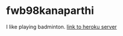 # fwb98kanaparthi
I like playing badminton.
[link to heroku server](https://fwb98kanaparthi.herokuapp.com)